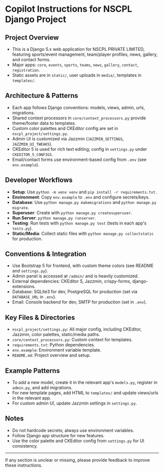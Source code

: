 # Copilot Instructions for NSCPL Django Project

## Project Overview
- This is a Django 5.x web application for NSCPL PRIVATE LIMITED, featuring sports/event management, team/player profiles, news, gallery, and contact forms.
- Major apps: `core`, `events`, `sports`, `teams`, `news`, `gallery`, `contact`, `registration`.
- Static assets are in `static/`, user uploads in `media/`, templates in `templates/`.

## Architecture & Patterns
- Each app follows Django conventions: models, views, admin, urls, migrations.
- Shared context processors in `core/context_processors.py` provide theme/footer data to templates.
- Custom color palettes and CKEditor config are set in `nscpl_project/settings.py`.
- Admin UI is customized via Jazzmin (`JAZZMIN_SETTINGS`, `JAZZMIN_UI_TWEAKS`).
- CKEditor 5 is used for rich text editing; config in `settings.py` under `CKEDITOR_5_CONFIGS`.
- Email/contact forms use environment-based config from `.env` (see `env.example`).

## Developer Workflows
- **Setup**: Use `python -m venv venv` and `pip install -r requirements.txt`.
- **Environment**: Copy `env.example` to `.env` and configure secrets/keys.
- **Database**: Use `python manage.py makemigrations` and `python manage.py migrate`.
- **Superuser**: Create with `python manage.py createsuperuser`.
- **Run Server**: `python manage.py runserver`.
- **Testing**: Run tests with `python manage.py test` (tests in each app's `tests.py`).
- **Static/Media**: Collect static files with `python manage.py collectstatic` for production.

## Conventions & Integration
- Use Bootstrap 5 for frontend, with custom theme colors (see README and `settings.py`).
- Admin panel is accessed at `/admin/` and is heavily customized.
- External dependencies: CKEditor 5, Jazzmin, crispy-forms, django-extensions.
- Database: SQLite3 for dev, PostgreSQL for production (set via `DATABASE_URL` in `.env`).
- Email: Console backend for dev, SMTP for production (set in `.env`).

## Key Files & Directories
- `nscpl_project/settings.py`: All major config, including CKEditor, Jazzmin, color palettes, static/media paths.
- `core/context_processors.py`: Custom context for templates.
- `requirements.txt`: Python dependencies.
- `env.example`: Environment variable template.
- `README.md`: Project overview and setup.

## Example Patterns
- To add a new model, create it in the relevant app's `models.py`, register in `admin.py`, and add migrations.
- For new template pages, add HTML to `templates/` and update views/urls in the relevant app.
- For custom admin UI, update Jazzmin settings in `settings.py`.

## Notes
- Do not hardcode secrets; always use environment variables.
- Follow Django app structure for new features.
- Use the color palette and CKEditor config from `settings.py` for UI consistency.

---

If any section is unclear or missing, please provide feedback to improve these instructions.